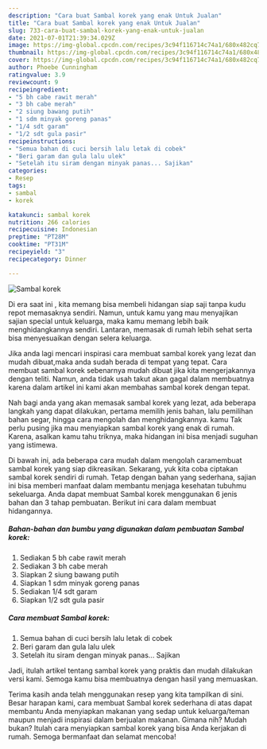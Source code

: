 ```yaml
---
description: "Cara buat Sambal korek yang enak Untuk Jualan"
title: "Cara buat Sambal korek yang enak Untuk Jualan"
slug: 733-cara-buat-sambal-korek-yang-enak-untuk-jualan
date: 2021-07-01T21:39:34.029Z
image: https://img-global.cpcdn.com/recipes/3c94f116714c74a1/680x482cq70/sambal-korek-foto-resep-utama.jpg
thumbnail: https://img-global.cpcdn.com/recipes/3c94f116714c74a1/680x482cq70/sambal-korek-foto-resep-utama.jpg
cover: https://img-global.cpcdn.com/recipes/3c94f116714c74a1/680x482cq70/sambal-korek-foto-resep-utama.jpg
author: Phoebe Cunningham
ratingvalue: 3.9
reviewcount: 9
recipeingredient:
- "5 bh cabe rawit merah"
- "3 bh cabe merah"
- "2 siung bawang putih"
- "1 sdm minyak goreng panas"
- "1/4 sdt garam"
- "1/2 sdt gula pasir"
recipeinstructions:
- "Semua bahan di cuci bersih lalu letak di cobek"
- "Beri garam dan gula lalu ulek"
- "Setelah itu siram dengan minyak panas... Sajikan"
categories:
- Resep
tags:
- sambal
- korek

katakunci: sambal korek 
nutrition: 266 calories
recipecuisine: Indonesian
preptime: "PT28M"
cooktime: "PT31M"
recipeyield: "3"
recipecategory: Dinner

---
```



![Sambal korek](https://img-global.cpcdn.com/recipes/3c94f116714c74a1/680x482cq70/sambal-korek-foto-resep-utama.jpg)

Di era  saat ini , kita memang bisa membeli hidangan siap saji tanpa kudu repot memasaknya sendiri. Namun, untuk kamu yang mau menyajikan sajian special untuk keluarga, maka kamu memang lebih baik menghidangkannya sendiri. Lantaran, memasak di rumah lebih sehat serta bisa menyesuaikan dengan selera keluarga.

Jika anda lagi mencari inspirasi cara membuat sambal korek yang lezat dan mudah dibuat,maka anda sudah berada di tempat yang tepat. Cara membuat sambal korek  sebenarnya mudah dibuat jika kita mengerjakannya dengan teliti. Namun, anda tidak usah takut akan gagal dalam membuatnya 
karena dalam artikel ini kami akan membahas sambal korek dengan tepat.  



Nah bagi anda yang akan memasak sambal korek yang lezat, ada beberapa langkah yang dapat dilakukan, pertama memilih jenis bahan, lalu pemilihan bahan segar, hingga cara mengolah dan menghidangkannya. kamu Tak perlu pusing jika mau menyiapkan sambal korek yang enak di rumah. Karena, asalkan kamu  tahu triknya, maka hidangan ini bisa menjadi suguhan yang istimewa.

Di bawah ini, ada beberapa cara mudah dalam mengolah caramembuat sambal korek yang siap dikreasikan. Sekarang, yuk kita coba ciptakan sambal korek sendiri di rumah. Tetap dengan bahan yang sederhana, sajian ini bisa memberi manfaat dalam membantu menjaga kesehatan tubuhmu sekeluarga. Anda dapat membuat Sambal korek menggunakan 6 jenis bahan dan 3 tahap pembuatan. Berikut ini cara dalam membuat hidangannya.

<!--inarticleads1-->

##### Bahan-bahan dan bumbu yang digunakan dalam pembuatan Sambal korek:

1. Sediakan 5 bh cabe rawit merah
1. Sediakan 3 bh cabe merah
1. Siapkan 2 siung bawang putih
1. Siapkan 1 sdm minyak goreng panas
1. Sediakan 1/4 sdt garam
1. Siapkan 1/2 sdt gula pasir




<!--inarticleads2-->

##### Cara membuat Sambal korek:

1. Semua bahan di cuci bersih lalu letak di cobek
1. Beri garam dan gula lalu ulek
1. Setelah itu siram dengan minyak panas... Sajikan




Jadi, itulah artikel tentang  sambal korek  yang praktis dan mudah dilakukan versi kami. Semoga kamu bisa membuatnya dengan hasil yang memuaskan. 

Terima kasih anda telah menggunakan resep yang kita tampilkan di sini. Besar harapan kami, cara membuat  Sambal korek sederhana di atas dapat membantu Anda menyiapkan makanan yang sedap untuk keluarga/teman maupun menjadi inspirasi dalam berjualan makanan. Gimana nih? Mudah bukan? Itulah cara menyiapkan sambal korek yang bisa Anda kerjakan di rumah. Semoga bermanfaat dan selamat mencoba!

